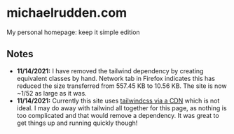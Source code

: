# michaelrudden.com
My personal homepage: keep it simple edition

## Notes
- **11/14/2021:** I have removed the tailwind dependency by creating equivalent classes by hand. Network tab in Firefox indicates this has reduced the size transferred from 557.45 KB to 10.56 KB. The site is now ~1/52 as large as it was.
- **11/14/2021:** Currently this site uses [tailwindcss via a CDN](https://tailwindcss.com/docs/installation#using-tailwind-via-cdn) which is not ideal. I may do away with tailwind all together for this page, as nothing is too complicated and that would remove a dependency. It was great to get things up and running quickly though!
